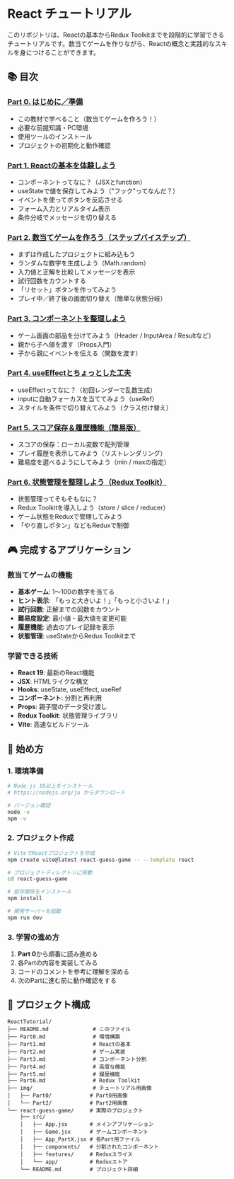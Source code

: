 # React チュートリアル

このリポジトリは、Reactの基本からRedux Toolkitまでを段階的に学習できるチュートリアルです。数当てゲームを作りながら、Reactの概念と実践的なスキルを身につけることができます。

## 📚 目次

### [Part 0. はじめに／準備](./Part0.md)
- この教材で学べること（数当てゲームを作ろう！）
- 必要な前提知識・PC環境
- 使用ツールのインストール
- プロジェクトの初期化と動作確認

### [Part 1. Reactの基本を体験しよう](./Part1.md)
- コンポーネントってなに？（JSXとfunction）
- useStateで値を保存してみよう（"フック"ってなんだ？）
- イベントを使ってボタンを反応させる
- フォーム入力とリアルタイム表示
- 条件分岐でメッセージを切り替える

### [Part 2. 数当てゲームを作ろう（ステップバイステップ）](./Part2.md)
- まずは作成したプロジェクトに組み込もう
- ランダムな数字を生成しよう（Math.random）
- 入力値と正解を比較してメッセージを表示
- 試行回数をカウントする
- 「リセット」ボタンを作ってみよう
- プレイ中／終了後の画面切り替え（簡単な状態分岐）

### [Part 3. コンポーネントを整理しよう](./Part3.md)
- ゲーム画面の部品を分けてみよう（Header / InputArea / Resultなど）
- 親から子へ値を渡す（Props入門）
- 子から親にイベントを伝える（関数を渡す）

### [Part 4. useEffectとちょっとした工夫](./Part4.md)
- useEffectってなに？（初回レンダーで乱数生成）
- inputに自動フォーカスを当ててみよう（useRef）
- スタイルを条件で切り替えてみよう（クラス付け替え）

### [Part 5. スコア保存＆履歴機能（簡易版）](./Part5.md)
- スコアの保存：ローカル変数で配列管理
- プレイ履歴を表示してみよう（リストレンダリング）
- 難易度を選べるようにしてみよう（min / maxの指定）

### [Part 6. 状態管理を整理しよう（Redux Toolkit）](./Part6.md)
- 状態管理ってそもそもなに？
- Redux Toolkitを導入しよう（store / slice / reducer）
- ゲーム状態をReduxで管理してみよう
- 「やり直しボタン」などもReduxで制御

## 🎮 完成するアプリケーション

### 数当てゲームの機能
- **基本ゲーム**: 1〜100の数字を当てる
- **ヒント表示**: 「もっと大きいよ！」「もっと小さいよ！」
- **試行回数**: 正解までの回数をカウント
- **難易度設定**: 最小値・最大値を変更可能
- **履歴機能**: 過去のプレイ記録を表示
- **状態管理**: useStateからRedux Toolkitまで

### 学習できる技術
- **React 19**: 最新のReact機能
- **JSX**: HTMLライクな構文
- **Hooks**: useState, useEffect, useRef
- **コンポーネント**: 分割と再利用
- **Props**: 親子間のデータ受け渡し
- **Redux Toolkit**: 状態管理ライブラリ
- **Vite**: 高速なビルドツール

## 🚀 始め方

### 1. 環境準備
```bash
# Node.js 18以上をインストール
# https://nodejs.org/ja からダウンロード

# バージョン確認
node -v
npm -v
```

### 2. プロジェクト作成
```bash
# ViteでReactプロジェクトを作成
npm create vite@latest react-guess-game -- --template react

# プロジェクトディレクトリに移動
cd react-guess-game

# 依存関係をインストール
npm install

# 開発サーバーを起動
npm run dev
```

### 3. 学習の進め方
1. **Part 0**から順番に読み進める
2. 各Partの内容を実装してみる
3. コードのコメントを参考に理解を深める
4. 次のPartに進む前に動作確認をする

## 📁 プロジェクト構成

```
ReactTutorial/
├── README.md              # このファイル
├── Part0.md               # 環境構築
├── Part1.md               # Reactの基本
├── Part2.md               # ゲーム実装
├── Part3.md               # コンポーネント分割
├── Part4.md               # 高度な機能
├── Part5.md               # 履歴機能
├── Part6.md               # Redux Toolkit
├── img/                   # チュートリアル用画像
│   ├── Part0/            # Part0用画像
│   └── Part2/            # Part2用画像
└── react-guess-game/     # 実際のプロジェクト
    ├── src/
    │   ├── App.jsx       # メインアプリケーション
    │   ├── Game.jsx      # ゲームコンポーネント
    │   ├── App_PartX.jsx # 各Part用ファイル
    │   ├── components/   # 分割されたコンポーネント
    │   ├── features/     # Reduxスライス
    │   └── app/          # Reduxストア
    └── README.md         # プロジェクト詳細
```
